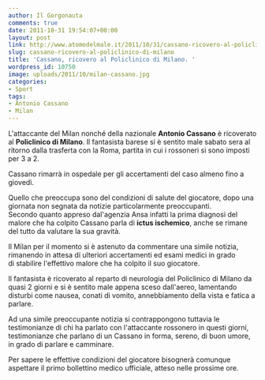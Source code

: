 ```yaml
---
author: Il Gorgonauta
comments: true
date: 2011-10-31 19:54:07+00:00
layout: post
link: http://www.atomodelmale.it/2011/10/31/cassano-ricovero-al-policlinico-di-milano/
slug: cassano-ricovero-al-policlinico-di-milano
title: 'Cassano, ricovero al Policlinico di Milano. '
wordpress_id: 10750
image: uploads/2011/10/milan-cassano.jpg
categories:
- Sport
tags:
- Antonio Cassano
- Milan
---
```



L'attaccante del Milan nonché della nazionale **Antonio Cassano** è ricoverato al **Policlinico di Milano**. Il fantasista barese si è sentito male sabato sera al ritorno dalla trasferta con la Roma, partita in cui i rossoneri si sono imposti per 3 a 2.

Cassano rimarrà in ospedale per gli accertamenti del caso almeno fino a giovedì.

Quello che preoccupa sono del condizioni di salute del giocatore, dopo una giornata non segnata da notizie particolarmente preoccupanti. Secondo quanto appreso dal'agenzia Ansa infatti la prima diagnosi del malore che ha colpito Cassano parla di **ictus ischemico**, anche se rimane del tutto da valutare la sua gravità.

Il Milan per il momento si è astenuto da commentare una simile notizia, rimanendo in attesa di ulteriori accertamenti ed esami medici in grado di stabilire l'effettivo malore che ha colpito il suo giocatore.

Il fantasista è ricoverato al reparto di neurologia del Policlinico di Milano da quasi 2 giorni e si è sentito male appena sceso dall'aereo, lamentando disturbi come nausea, conati di vomito, annebbiamento della vista e fatica a parlare.

Ad una simile preoccupante notizia si contrappongono tuttavia le testimonianze di chi ha parlato con l'attaccante rossonero in questi giorni, testimonianze che parlano di un Cassano in forma, sereno, di buon umore, in grado di parlare e camminare.

Per sapere le effettive condizioni del giocatore bisognerà comunque aspettare il primo bollettino medico ufficiale, atteso nelle prossime ore.
